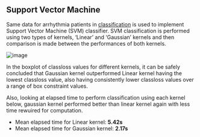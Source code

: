 ## Support Vector Machine

Same data for arrhythmia patients in [classification](/Minimum%20Distance%20and%20Bayesian%20classification%20(Arrythmia%20patients)) is used to implement Support Vector Machine (SVM) classifier. SVM classification is performed using two types of kernels, ‘Linear’ and ‘Gaussian’ kernels and then comparison is made between the performances of both kernels.

![image](https://user-images.githubusercontent.com/25234772/220736994-2a990328-bc05-4823-8585-e1e9276247f3.png)

In the boxplot of classloss values for different kernels, it can be safely concluded that Gaussian kernel outperformed Linear kernel having the lowest classloss value, also having consistently lower classloss values over a range of box constraint values.

Also, looking at elapsed time to perform classification using each kernel below, gaussian kernel performed better than linear kernel again with less time rewuired for computation.
- Mean elapsed time for Linear kernel: **5.42s**
- Mean elapsed time for Gaussian kernel: **2.17s**
